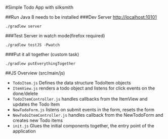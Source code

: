 #Simple Todo App with silksmith


##Run
Java 8 needs to be installed
###Dev Server [http://localhost:10101](http://localhost:10101)
```
./gradlew server
```
###Test Server in watch mode(firefox required)
```
./gradlew testJS -Pwatch
```
###Put it all together (custom task)
```
./gradlew putEverythingTogether
```

##JS Overview (src/main/js)

- ```TodoItem.js``` Defines the data structure TodoItem objects
- ```ItemView.js``` renders a todo object and listens for click events on the done/delete
- ```TodoItemController.js``` handles callbacks from the ItemView and updates the Todo Item
- ```NewTodoForm.js``` listens on submit events in the form, resets the form
- ```NewTodoItemController.js``` handles callback from the NewTodoForm and creates new Todo items
- ```init.js``` Glues the initial components together, the entry point of the application





